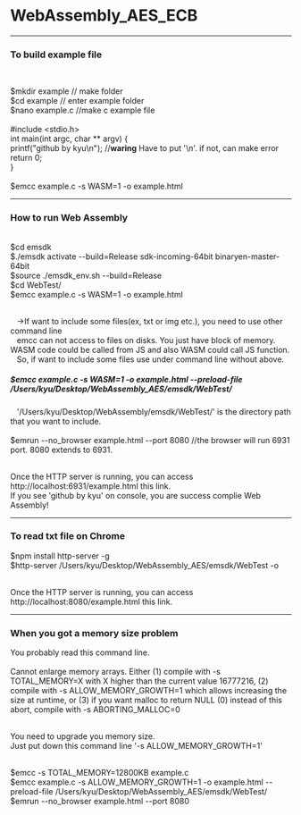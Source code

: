 # WebAssembly_AES_ECB
<hr>
<h3>To build example file</h3> <br>

$mkdir example // make folder <br>
$cd example // enter example folder <br>
$nano example.c //make c example file <br><br>
#include <stdio.h> <br>
int main(int argc, char ** argv) {<br>
  printf("github by kyu\n"); //**waring** Have to put '\n'. if not, can make error <br>
  return 0;<br>
}<br><br>
$emcc example.c -s WASM=1 -o example.html
<hr>
<h3>How to run Web Assembly</h3> <br>
$cd emsdk <br>
$./emsdk activate --build=Release sdk-incoming-64bit binaryen-master-64bit <br>
$source ./emsdk_env.sh --build=Release <br>
$cd WebTest/ <br>
$emcc example.c -s WASM=1 -o example.html <br><br>

  &nbsp;&nbsp;&nbsp;->If want to include some files(ex, txt or img etc.), you need to use other command line <br>
  &nbsp;&nbsp;&nbsp;emcc can not access to files on disks. You just have block of memory. WASM code could be called from JS and also WASM could call JS function. <br>
  &nbsp;&nbsp;&nbsp;So, if want to include some files use under command line without above.
<h5>$emcc example.c -s WASM=1 -o example.html --preload-file /Users/kyu/Desktop/WebAssembly_AES/emsdk/WebTest/</h5>
  &nbsp;&nbsp;&nbsp;'/Users/kyu/Desktop/WebAssembly/emsdk/WebTest/' is the directory path that you want to include.<br><br>
$emrun --no_browser example.html --port 8080 //the browser will run 6931 port. 8080 extends to 6931. <br><br>

Once the HTTP server is running, you can access http://localhost:6931/example.html this link. <br>
If you see 'github by kyu' on console, you are success complie Web Assembly!
<br>
<hr>
<h3>To read txt file on Chrome</h3>
$npm install http-server -g <br>
$http-server /Users/kyu/Desktop/WebAssembly_AES/emsdk/WebTest -o <br><br>

Once the HTTP server is running, you can access http://localhost:8080/example.html this link.
<hr>
<h3>When you got a memory size problem</h3>
You probably read this command line. <br><br>
Cannot enlarge memory arrays. Either (1) compile with  -s TOTAL_MEMORY=X  with X higher than the current value 16777216, (2) compile with  -s ALLOW_MEMORY_GROWTH=1  which allows increasing the size at runtime, or (3) if you want malloc to return NULL (0) instead of this abort, compile with  -s ABORTING_MALLOC=0 <br><br>

You need to upgrade you memory size. <br> 
Just put down this command line '-s ALLOW_MEMORY_GROWTH=1' <br><br>

$emcc -s TOTAL_MEMORY=12800KB example.c<br>
$emcc example.c -s ALLOW_MEMORY_GROWTH=1 -o example.html --preload-file /Users/kyu/Desktop/WebAssembly_AES/emsdk/WebTest/<br>
$emrun --no_browser example.html --port 8080 <br>
